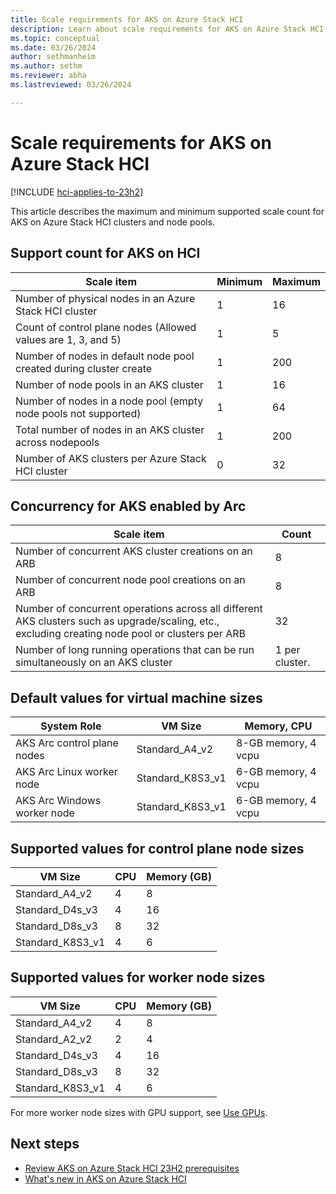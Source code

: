 ```yaml
---
title: Scale requirements for AKS on Azure Stack HCI
description: Learn about scale requirements for AKS on Azure Stack HCI.
ms.topic: conceptual
ms.date: 03/26/2024
author: sethmanheim
ms.author: sethm 
ms.reviewer: abha
ms.lastreviewed: 03/26/2024

---
```


# Scale requirements for AKS on Azure Stack HCI

[!INCLUDE [hci-applies-to-23h2](includes/hci-applies-to-23h2.md)]

This article describes the maximum and minimum supported scale count for AKS on Azure Stack HCI clusters and node pools.

## Support count for AKS on HCI

| Scale item   | Minimum  | Maximum |
|--------------|----------|---------|
| Number of physical nodes in an Azure Stack HCI cluster  | 1  | 16 |
| Count of control plane nodes (Allowed values are 1, 3, and 5)  | 1 | 5 |
| Number of nodes in default node pool created during cluster create  | 1 | 200 |
| Number of node pools in an AKS cluster  | 1  | 16  |
| Number of nodes in a node pool (empty node pools not supported)  | 1 | 64 |
| Total number of nodes in an AKS cluster across nodepools | 1 | 200 |
| Number of AKS clusters per Azure Stack HCI cluster | 0| 32 |

## Concurrency for AKS enabled by Arc

| Scale item  | Count  |
|-------------|--------|
| Number of concurrent AKS cluster creations on an ARB  | 8 |
| Number of concurrent node pool creations on an ARB  | 8  |
| Number of concurrent operations across all different AKS clusters such as upgrade/scaling, etc., excluding creating node pool or clusters per ARB  | 32  |
| Number of long running operations that can be run simultaneously on an AKS cluster  | 1 per cluster.  |

## Default values for virtual machine sizes

| System Role                     | VM Size                                | Memory, CPU          |
|---------------------------------|----------------------------------------|----------------------|
| AKS Arc control plane nodes  | Standard_A4_v2                         | 8-GB memory, 4 vcpu  |
| AKS Arc Linux worker node    | Standard_K8S3_v1                       | 6-GB memory, 4 vcpu  |
| AKS Arc Windows worker node  | Standard_K8S3_v1                       | 6-GB memory, 4 vcpu  |

## Supported values for control plane node sizes

| VM Size                     | CPU  | Memory (GB)  |
|-----------------------------|------|--------------|
| Standard_A4_v2              | 4    | 8            |
| Standard_D4s_v3             | 4    | 16           |
| Standard_D8s_v3             | 8    | 32           |
| Standard_K8S3_v1            | 4    | 6            |

## Supported values for worker node sizes

| VM Size                     | CPU  | Memory (GB)  |
|-----------------------------|------|--------------|
| Standard_A4_v2              | 4    | 8            |
| Standard_A2_v2              | 2    | 4            |
| Standard_D4s_v3             | 4    | 16           |
| Standard_D8s_v3             | 8    | 32           |
| Standard_K8S3_v1            | 4    | 6            |

For more worker node sizes with GPU support, see [Use GPUs](deploy-gpu-node-pool.md). 

## Next steps

- [Review AKS on Azure Stack HCI 23H2 prerequisites](aks-hci-network-system-requirements.md)
- [What's new in AKS on Azure Stack HCI](aks-whats-new-23h2.md)
